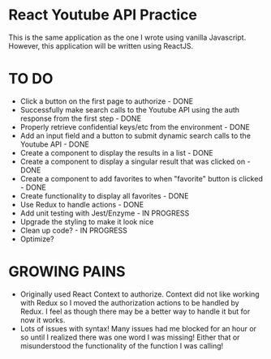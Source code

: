 # React Youtube API Practice
This is the same application as the one I wrote using vanilla Javascript. However, this application will be written using ReactJS.

# TO DO
- Click a button on the first page to authorize - DONE
- Successfully make search calls to the Youtube API using the auth response from the first step - DONE
- Properly retrieve confidential keys/etc from the environment - DONE
- Add an input field and a button to submit dynamic search calls to the Youtube API - DONE
- Create a component to display the results in a list - DONE
- Create a component to display a singular result that was clicked on - DONE
- Create a component to add favorites to when "favorite" button is clicked - DONE
- Create functionality to display all favorites - DONE
- Use Redux to handle actions - DONE
- Add unit testing with Jest/Enzyme - IN PROGRESS
- Upgrade the styling to make it look nice
- Clean up code? - IN PROGRESS
- Optimize? 

# GROWING PAINS
- Originally used React Context to authorize. Context did not like working with Redux so I moved the authorization actions to be handled by Redux. I feel as though there may be a better way to handle it but for now it works.
- Lots of issues with syntax! Many issues had me blocked for an hour or so until I realized there was one word I was missing! Either that or misunderstood the functionality of the function I was calling!
